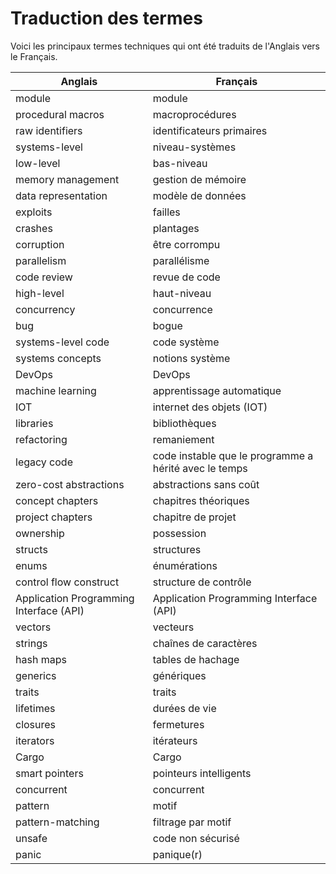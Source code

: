 # Traduction des termes

Voici les principaux termes techniques qui ont été traduits de l'Anglais vers le Français.

| Anglais | Français |
| ------- | ------ |
| module  | module |
| procedural macros | macroprocédures |
| raw identifiers | identificateurs primaires |
| systems-level | niveau-systèmes |
| low-level | bas-niveau |
| memory management | gestion de mémoire |
| data representation | modèle de données |
| exploits | failles |
| crashes | plantages |
| corruption | être corrompu |
| parallelism | parallélisme |
| code review | revue de code |
| high-level | haut-niveau |
| concurrency | concurrence |
| bug | bogue |
| systems-level code | code système |
| systems concepts | notions système |
| DevOps | DevOps |
| machine learning | apprentissage automatique |
| IOT | internet des objets (IOT) |
| libraries | bibliothèques |
| refactoring | remaniement |
| legacy code | code instable que le programme a hérité avec le temps |
| zero-cost abstractions | abstractions sans coût |
| concept chapters | chapitres théoriques |
| project chapters | chapitre de projet |
| ownership | possession |
| structs | structures |
| enums | énumérations |
| control flow construct | structure de contrôle |
| Application Programming Interface (API) | Application Programming Interface (API) |
| vectors | vecteurs |
| strings | chaînes de caractères |
| hash maps | tables de hachage |
| generics | génériques |
| traits | traits |
| lifetimes | durées de vie |
| closures | fermetures |
| iterators | itérateurs |
| Cargo | Cargo |
| smart pointers | pointeurs intelligents |
| concurrent | concurrent |
| pattern | motif |
| pattern-matching | filtrage par motif |
| unsafe | code non sécurisé |
| panic | panique(r) |
